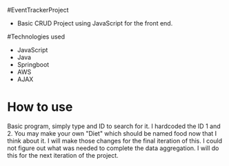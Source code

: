 #EventTrackerProject
* Basic CRUD Project using JavaScript for the front end.

#Technologies used
* JavaScript
* Java
* Springboot
* AWS
* AJAX

# How to use
Basic program, simply type and ID to search for it. I hardcoded the ID 1 and 2. You may make your own "Diet" which should be named food now that I think about it. I will make those changes for the final iteration of this. I could not figure out what was needed to complete the data aggregation. I will do this for the next iteration of the project.
